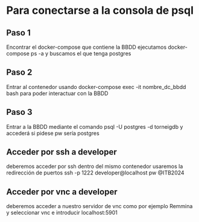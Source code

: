 # Para conectarse a la consola de psql


## Paso 1 

Encontrar el docker-compose que contiene la BBDD ejecutamos docker-compose ps -a y buscamos el que tenga postgres


## Paso 2 

 Entrar al contenedor usando docker-compose exec -it nombre_dc_bbdd bash para poder interactuar con la BBDD


## Paso 3 

 Entrar a la BBDD mediante el comando psql -U postgres -d torneigdb y accederá si pidese pw sería postgres

## Acceder por ssh a developer

 deberemos acceder por ssh dentro del mismo contenedor usaremos la redirección de puertos ssh -p 1222 developer@localhost pw @ITB2024

## Acceder por vnc a developer

deberemos acceder a nuestro servidor de vnc como por ejemplo Remmina y seleccionar vnc e introducir localhost:5901
